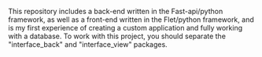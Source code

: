 This repository includes a back-end written in the Fast-api/python framework, as well as a front-end written in the Flet/python framework, and is my first experience of creating a custom application and fully working with a database. To work with this project, you should separate the "interface_back" and "interface_view" packages.
